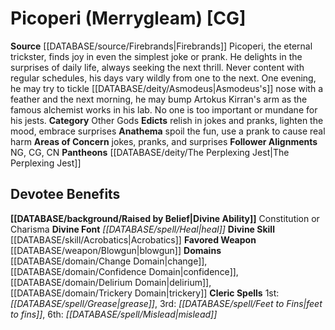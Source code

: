 ﻿---
ability:
- Constitution
- Charisma
ability_boost:
- Constitution
- Charisma
alignment: CG
deity:
- '[[DATABASE/deity/Picoperi|Picoperi]]'
- '[[DATABASE/deity/The Perplexing Jest|ThePerplexing Jest]]'
deity_category: Other Gods
divine_font: Heal
domain:
- '[[DATABASE/domain/Change Domain|Change]]'
- '[[DATABASE/domain/Confidence Domain|Confidence]]'
- '[[DATABASE/domain/Delirium Domain|Delirium]]'
- '[[DATABASE/domain/Trickery Domain|Trickery]]'
favored_weapon: '[[DATABASE/weapon/Blowgun|Blowgun]]'
follower_alignment:
- NG
- CG
- CN
id: '266'
name: Picoperi
rarity: Common
skill:
- '[[DATABASE/skill/Acrobatics|Acrobatics]]'
source: '[[DATABASE/source/Firebrands|Firebrands]]'
type: Deity

---
# Picoperi (Merrygleam) [CG]

**Source** [[DATABASE/source/Firebrands|Firebrands]]
Picoperi, the eternal trickster, finds joy in even the simplest joke or prank. He delights in the surprises of daily life, always seeking the next thrill. Never content with regular schedules, his days vary wildly from one to the next. One evening, he may try to tickle [[DATABASE/deity/Asmodeus|Asmodeus's]] nose with a feather and the next morning, he may bump Artokus Kirran's arm as the famous alchemist works in his lab. No one is too important or mundane for his jests.
**Category** Other Gods
**Edicts** relish in jokes and pranks, lighten the mood, embrace surprises
**Anathema** spoil the fun, use a prank to cause real harm
**Areas of Concern** jokes, pranks, and surprises
**Follower Alignments** NG, CG, CN
**Pantheons** [[DATABASE/deity/The Perplexing Jest|The Perplexing Jest]]

## Devotee Benefits

**[[DATABASE/background/Raised by Belief|Divine Ability]]** Constitution or Charisma
**Divine Font** _[[DATABASE/spell/Heal|heal]]_
**Divine Skill** [[DATABASE/skill/Acrobatics|Acrobatics]]
**Favored Weapon** [[DATABASE/weapon/Blowgun|blowgun]]
**Domains** [[DATABASE/domain/Change Domain|change]], [[DATABASE/domain/Confidence Domain|confidence]], [[DATABASE/domain/Delirium Domain|delirium]], [[DATABASE/domain/Trickery Domain|trickery]]
**Cleric Spells** 1st: _[[DATABASE/spell/Grease|grease]]_, 3rd: _[[DATABASE/spell/Feet to Fins|feet to fins]]_, 6th: _[[DATABASE/spell/Mislead|mislead]]_